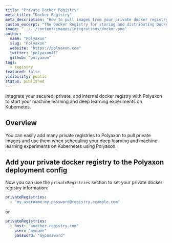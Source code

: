 ```yaml
---
title: "Private Docker Registry"
meta_title: "Docker Registry"
meta_description: "How to pull images from your private docker registry. Use your secured, private, and internal docker registry to start your machine learning and deep learning experiments on Kubernetes on Polyaxon."
custom_excerpt: "The Docker Registry for storing and distributing Docker images."
image: "../../content/images/integrations/docker.png"
author:
  name: "Polyaxon"
  slug: "Polyaxon"
  website: "https://polyaxon.com"
  twitter: "polyaxonAI"
  github: "polyaxon"
tags: 
  - registry
featured: false
visibility: public
status: published
---
```


Integrate your secured, private, and internal docker registry with Polyaxon to start your machine learning and deep learning experiments on Kubernetes.

## Overview

You can easily add many private registries to Polyaxon to pull private images and use them when scheduling your deep learning and machine learning experiments on Kubernetes using Polyaxon.

## Add your private docker registry to the Polyaxon deployment config

Now you can use the `privateRegistries` section to set your private docker registry information:

```yaml
privateRegistries:
  - "my_username:my_password@registry.example.com"
```

or 

```yaml
privateRegistries:
  - host: "another.registry.com"
    user: "myname"
    password: "mypassword"
```
